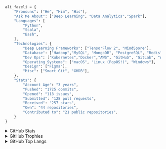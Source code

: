 ```python
ali_fazeli = {
    "Pronouns": ["He", "Him", "His"],
    "Ask Me About": ["Deep Learning", "Data Analytics","Spark"],
    "Languages": [
        "Python",
        "Scala",
        "Bash",
    ],
    "Technologies": {
        "Deep Learning Frameworks": ["TensorFlow 2", "MindSpore"],
        "Database": ["Hadoop","MySQL", "MongoDB", "PostgreSQL", "Redis" "Oracle"],
        "Dev Ops": ["Kubernetes","Docker","AWS", "GitHub", "GitLab", "Ansible"],
        "Operating Systems": ["macOS", "Linux (PopOS!)", "Windows"],
        "Design": ["Figma"],
        "Misc": ["Smart Git", "GHDB"],
    },
    "Stats": {
        "Account Age": "3 years",
        "Pushed": "1725 commits",
        "Opened": "118 issues",
        "Submitted": "128 pull requests",
        "Received": "257 stars",
        "Own": "44 repositories",
        "Contributed to": "21 public repositories",
    }
}

```

<details>
  <summary>GitHub Stats</summary>

[![GitHub Stats Card]](https://github.com/anuraghazra/github-readme-stats)

</details>

<details>
  <summary>GitHub Trophies</summary>

[![GitHub Trophies]](https://github.com/ryo-ma/github-profile-trophy)

</details>

<details>
  <summary>GitHub Top Langs</summary>

[![GitHub Top Langs]](https://github.com/anuraghazra/github-readme-stats)

</details>

<!-- Links -->

[github stats card]: https://github-readme-stats.vercel.app/api/?username=alifzl&theme=merko
[github trophies]: https://github-profile-trophy.vercel.app/?username=alifzl&column=4&margin-w=18&margin-h=15&theme=merko
[github top langs]: https://github-readme-stats.vercel.app/api/top-langs/?username=alifzl&layout=compact&theme=merko
